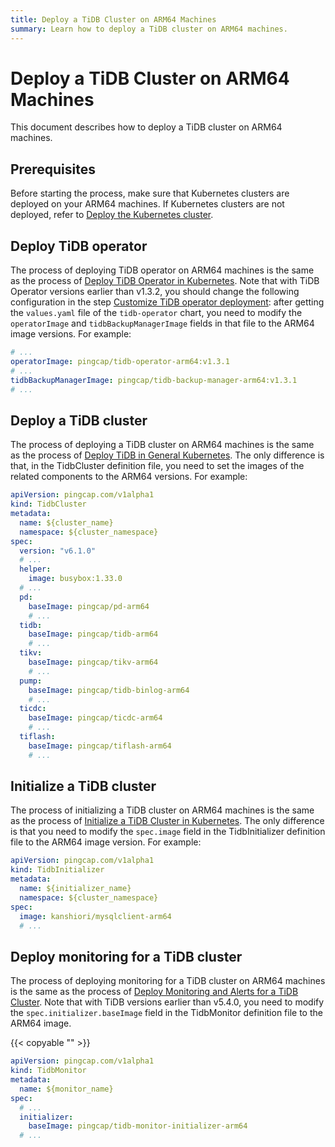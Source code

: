 ```yaml
---
title: Deploy a TiDB Cluster on ARM64 Machines
summary: Learn how to deploy a TiDB cluster on ARM64 machines.
---
```


# Deploy a TiDB Cluster on ARM64 Machines

This document describes how to deploy a TiDB cluster on ARM64 machines.

## Prerequisites

Before starting the process, make sure that Kubernetes clusters are deployed on your ARM64 machines. If Kubernetes clusters are not deployed, refer to [Deploy the Kubernetes cluster](deploy-tidb-operator.md#deploy-the-kubernetes-cluster).

## Deploy TiDB operator

The process of deploying TiDB operator on ARM64 machines is the same as the process of [Deploy TiDB Operator in Kubernetes](deploy-tidb-operator.md). Note that with TiDB Operator versions earlier than v1.3.2, you should change the following configuration in the step [Customize TiDB operator deployment](deploy-tidb-operator.md#customize-tidb-operator-deployment): after getting the `values.yaml` file of the `tidb-operator` chart, you need to modify the `operatorImage` and `tidbBackupManagerImage` fields in that file to the ARM64 image versions. For example:

```yaml
# ...
operatorImage: pingcap/tidb-operator-arm64:v1.3.1
# ...
tidbBackupManagerImage: pingcap/tidb-backup-manager-arm64:v1.3.1
# ...
```

## Deploy a TiDB cluster

The process of deploying a TiDB cluster on ARM64 machines is the same as the process of [Deploy TiDB in General Kubernetes](deploy-on-general-kubernetes.md). The only difference is that, in the TidbCluster definition file, you need to set the images of the related components to the ARM64 versions. For example:

```yaml
apiVersion: pingcap.com/v1alpha1
kind: TidbCluster
metadata:
  name: ${cluster_name}
  namespace: ${cluster_namespace}
spec:
  version: "v6.1.0"
  # ...
  helper:
    image: busybox:1.33.0
  # ...
  pd:
    baseImage: pingcap/pd-arm64
    # ...
  tidb:
    baseImage: pingcap/tidb-arm64
    # ...
  tikv:
    baseImage: pingcap/tikv-arm64
    # ...
  pump:
    baseImage: pingcap/tidb-binlog-arm64
    # ...
  ticdc:
    baseImage: pingcap/ticdc-arm64
    # ...
  tiflash:
    baseImage: pingcap/tiflash-arm64
    # ...
```

## Initialize a TiDB cluster

The process of initializing a TiDB cluster on ARM64 machines is the same as the process of [Initialize a TiDB Cluster in Kubernetes](initialize-a-cluster.md). The only difference is that you need to modify the `spec.image` field in the TidbInitializer definition file to the ARM64 image version. For example:

```yaml
apiVersion: pingcap.com/v1alpha1
kind: TidbInitializer
metadata:
  name: ${initializer_name}
  namespace: ${cluster_namespace}
spec:
  image: kanshiori/mysqlclient-arm64
  # ...
```

## Deploy monitoring for a TiDB cluster

The process of deploying monitoring for a TiDB cluster on ARM64 machines is the same as the process of [Deploy Monitoring and Alerts for a TiDB Cluster](monitor-a-tidb-cluster.md). Note that with TiDB versions earlier than v5.4.0, you need to modify the `spec.initializer.baseImage` field in the TidbMonitor definition file to the ARM64 image.

{{< copyable "" >}}

```yaml
apiVersion: pingcap.com/v1alpha1
kind: TidbMonitor
metadata:
  name: ${monitor_name}
spec:
  # ...
  initializer:
    baseImage: pingcap/tidb-monitor-initializer-arm64
  # ...
```